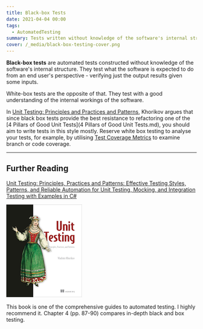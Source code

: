```yaml
---
title: Black-box Tests
date: 2021-04-04 00:00
tags:
  - AutomatedTesting
summary: Tests written without knowledge of the software's internal structure
cover: /_media/black-box-testing-cover.png
---
```


**Black-box tests** are automated tests constructed without knowledge of the software's internal structure. They test what the software is expected to do from an end user's perspective - verifying just the output results given some inputs.

White-box tests are the opposite of that. They test with a good understanding of the internal workings of the software.

In [Unit Testing: Principles and Practices and Patterns](https://amzn.to/496VEy2), Khorikov argues that since black box tests provide the best resistance to refactoring one of the [4 Pillars of Good Unit Tests](4 Pillars of Good Unit Tests.md), you should aim to write tests in this style mostly. Reserve white box testing to analyse your tests, for example, by utilising [Test Coverage Metrics](test-coverage-metrics.md) to examine branch or code coverage.

---

## Further Reading

[Unit Testing: Principles, Practices and Patterns: Effective Testing Styles, Patterns, and Reliable Automation for Unit Testing, Mocking, and Integration Testing with Examples in C#](https://amzn.to/496VEy2)

![Cover for book Unit Testing: Principles, Practices and Patterns by Vladimir Khorikov](../_media/unit-testing-principles-practices-and-patterns.png)

This book is one of the comprehensive guides to automated testing. I highly recommend it. Chapter 4 (pp. 87-90) compares in-depth black and box testing.